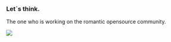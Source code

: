 <div id="intro">
    <h3>Let`s think.</h3>
    <p>The one who is working on the romantic opensource community.</p>
</div>
<div id="graph">
    <img src="https://github-readme-stats.vercel.app/api?username=supersonictw">
</div>
